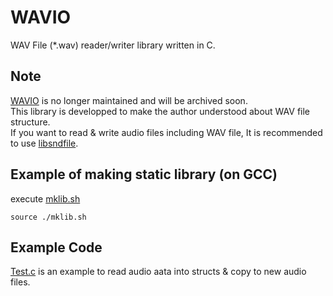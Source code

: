 # WAVIO
WAV File (*.wav) reader/writer library written in C.

## Note
[WAVIO](https://github.com/AUDIY/WAVIO) is no longer maintained and will be archived soon.  
This library is developped to make the author understood about WAV file structure.  
If you want to read & write audio files including WAV file, It is recommended to use [libsndfile](https://libsndfile.github.io/libsndfile/).  

## Example of making static library (on GCC)
execute [mklib.sh](https://github.com/AUDIY/WAVIO/blob/main/mklib.sh)
```
source ./mklib.sh
```

## Example Code
[Test.c](https://github.com/AUDIY/WAVIO/blob/main/Test.c) is an example to read audio aata into structs & copy to new audio files.
